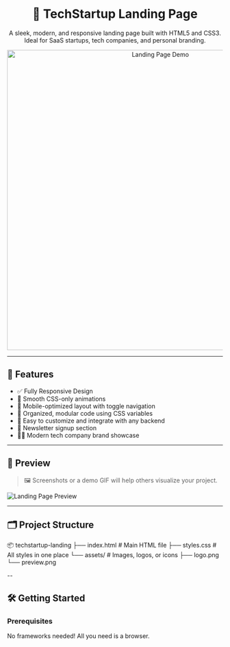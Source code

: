 <h1 align="center">🚀 TechStartup Landing Page</h1>

<p align="center">
  A sleek, modern, and responsive landing page built with HTML5 and CSS3. <br>
  Ideal for SaaS startups, tech companies, and personal branding.
</p>

<p align="center">
  <img src="https://github.com/yourusername/project-name/assets/cover.gif" alt="Landing Page Demo" width="700"/>
</p>

---

## 🧩 Features

- ✅ Fully Responsive Design
- 🎨 Smooth CSS-only animations
- 📱 Mobile-optimized layout with toggle navigation
- 🧱 Organized, modular code using CSS variables
- 🔧 Easy to customize and integrate with any backend
- 📣 Newsletter signup section
- 🧑‍💻 Modern tech company brand showcase

---

## 📸 Preview

> 🖼️ Screenshots or a demo GIF will help others visualize your project.

![Landing Page Preview](https://github.com/yourusername/project-name/assets/preview.png)

---

## 🗂️ Project Structure

📦 techstartup-landing
├── index.html # Main HTML file
├── styles.css # All styles in one place
└── assets/ # Images, logos, or icons
├── logo.png
└── preview.png

--
## 🛠️ Getting Started

### Prerequisites
No frameworks needed! All you need is a browser.
